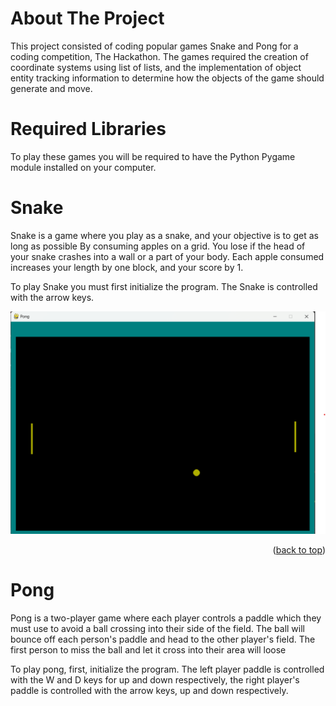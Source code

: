
# About The Project

This project consisted of coding popular games Snake and Pong for a coding competition, The Hackathon.
The games required the creation of coordinate systems using list of lists, and the implementation of
object entity tracking information to determine how the objects of the game should generate and move.

# Required Libraries

To play these games you will be required to have the Python Pygame module installed on your computer.

# Snake
Snake is a game where you play as a snake, and your objective is to get as long as possible
By consuming apples on a grid. You lose if the head of your snake crashes into a wall or 
a part of your body. Each apple consumed increases your length by one block, and your score by 1.

To play Snake you must first initialize the program. The Snake is controlled with the arrow keys.

![](https://github.com/martinalvo/Hackathon/blob/main/HackAThon/Pong1.png)
<p align="right">(<a href="#readme-top">back to top</a>)</p>

# Pong

Pong is a two-player game where each player controls a paddle which they must use to avoid a ball
crossing into their side of the field. The ball will bounce off each person's paddle and head to the
other player's field. The first person to miss the ball and let it cross into their area will loose

To play pong, first, initialize the program. The left player paddle is controlled with the W and D keys
for up and down respectively, the right player's paddle is controlled with the arrow keys, up and down
respectively.
